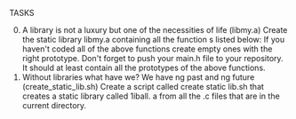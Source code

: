 TASKS


0.	A library is not a luxury but one of the necessities of life (libmy.a)
Create the static library libmy.a containing all the function s listed below: If you haven't coded all of the above functions create empty ones with the right prototype. Don't forget to push your main.h file to your repository. It should at least contain all the prototypes of the above functions.
1.	Without libraries what have we? We have ng past and ng future (create_static_lib.sh) Create a script called create static lib.sh that creates a static library called 1iball. a from all the .c files that are in the current directory.


